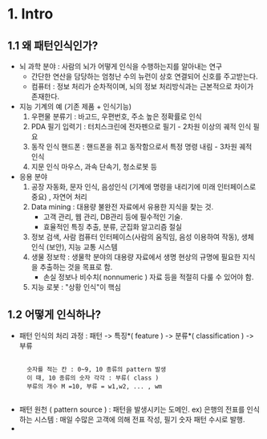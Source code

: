 # 1. Intro

## 1.1 왜 패턴인식인가?
- 뇌 과학 분야 : 사람의 뇌가 어떻게 인식을 수행하는지를 알아내는 연구
    - 간단한 연산을 담당하는 엄청난 수의 뉴런이 상호 연결되어 신호를 주고받는다.
    - 컴퓨터 : 정보 처리가 순차적이며, 뇌의 정보 처리방식과는 근본적으로 차이가 존재한다. 
- 지능 기계의 예 (기존 제품 + 인식기능)
    1. 우편물 분류기 : 바고드, 우편번호, 주소 높은 정확률로 인식
    2. PDA 필기 입력기 : 터치스크린에 전자펜으로 필기 - 2차원 이상의 궤적 인식 필요
    3. 동작 인식 핸드폰 : 핸드폰을 쥐고 동작함으로서 특정 명령 내림 - 3차원 궤적 인식
    4. 지문 인식 마우스, 과속 단속기, 청소로봇 등
- 응용 분야 
    1. 공장 자동화, 문자 인식, 음성인식 (기계에 명령을 내리기에 미래 인터페이스로 중요) , 자연어 처리
    2. Data mining : 대용량 불완전 자료에서 유용한 지식을 찾는 것.
        - 고객 관리, 웹 관리, DB관리 등에 필수적인 기술. 
        - 효율적인 특징 추출, 분류, 군집화 알고리즘 절실
    3. 정보 검색, 사람 컴퓨터 인터페이스(사람의 움직임, 음성 이용하여 작동), 생체인식 (보안), 지능 교통 시스템
    4. 생물 정보학 : 생물학 분야의 대용량 자료에서 생명 현상의 규명에 필요한 지식을 추출하는 것을 목표로 함.
        - 손실 정보나 비수치( nonnumeric ) 자료 등을 적절히 다룰 수 있어야 함.
    5. 지능 로봇 : "상황 인식"이 핵심
    
    
## 1.2 어떻게 인식하나?
- 패턴 인식의 처리 과정 :    패턴 -> 특징*( feature ) -> 분류*( classification ) -> 부류
    <pre><code>
    숫자를 적는 칸 : 0~9, 10 종류의 pattern 발생
    이 때, 10 종류의 숫자 각각 : 부류( class )
    부류의 개수 M =10, 부류 = w1,w2, ... , wm
    </code></pre>
- 패턴 원천 ( pattern source ) : 패턴을 발생시키는 도메인.
        ex) 은행의 전표를 인식하는 시스템 : 매일 수많은 고객에 의해 전표 작성, 필기 숫자 패턴 수시로 발행.
- 
